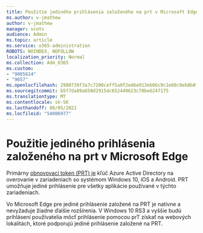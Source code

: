 ```yaml
---
title: Použitie jediného prihlásenia založeného na prt v Microsoft Edge
ms.author: v-jmathew
author: v-jmathew
manager: scotv
audience: Admin
ms.topic: article
ms.service: o365-administration
ROBOTS: NOINDEX, NOFOLLOW
localization_priority: Normal
ms.collection: Adm_O365
ms.custom:
- "9005624"
- "9657"
ms.openlocfilehash: 2980739f3a7c7200ceff5a0f2ed6e913eb06c9c1e60c8eb8b8f102f3f2760f01
ms.sourcegitcommit: b5f7da89a650d2915dc652449623c78be6247175
ms.translationtype: MT
ms.contentlocale: sk-SK
ms.lasthandoff: 08/05/2021
ms.locfileid: "54006977"
---
```

# <a name="use-prt-based-sso-in-microsoft-edge"></a>Použitie jediného prihlásenia založeného na prt v Microsoft Edge

Primárny [obnovovací token (PRT) je](https://go.microsoft.com/fwlink/?linkid=2133632) kľúč Azure Active Directory na overovanie v zariadeniach so systémom Windows 10, iOS a Android. PRT umožňuje jediné prihlásenie pre všetky aplikácie používané v týchto zariadeniach.

Vo Microsoft Edge pre jediné prihlásenie založené na PRT je natívne a nevyžaduje žiadne ďalšie rozšírenia. V Windows 10 RS3 a vyššie budú prihlásení používatelia môcť prihlásenie pomocou prT získať na webových lokalitách, ktoré podporujú jediné prihlásenie založené na PRT.
